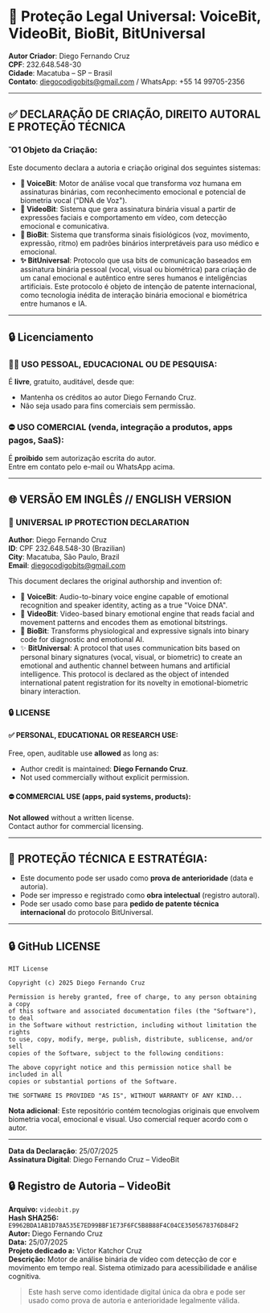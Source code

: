 # 📄 Proteção Legal Universal: VoiceBit, VideoBit, BioBit, BitUniversal

**Autor Criador**: Diego Fernando Cruz\
**CPF**: 232.648.548-30\
**Cidade**: Macatuba – SP – Brasil\
**Contato**: [diegocodigobits@gmail.com](mailto\:diegocodigobits@gmail.com) / WhatsApp: +55 14 99705-2356

---

## ✅ DECLARAÇÃO DE CRIAÇÃO, DIREITO AUTORAL E PROTEÇÃO TÉCNICA

### Ὂ1 Objeto da Criação:

Este documento declara a autoria e criação original dos seguintes sistemas:

- **🎤 VoiceBit**: Motor de análise vocal que transforma voz humana em assinaturas binárias, com reconhecimento emocional e potencial de biometria vocal ("DNA de Voz").
- **🎥 VideoBit**: Sistema que gera assinatura binária visual a partir de expressões faciais e comportamento em vídeo, com detecção emocional e comunicativa.
- **💉 BioBit**: Sistema que transforma sinais fisiológicos (voz, movimento, expressão, ritmo) em padrões binários interpretáveis para uso médico e emocional.
- **✨ BitUniversal**: Protocolo que usa bits de comunicação baseados em assinatura binária pessoal (vocal, visual ou biométrica) para criação de um canal emocional e autêntico entre seres humanos e inteligências artificiais. Este protocolo é objeto de intenção de patente internacional, como tecnologia inédita de interação binária emocional e biométrica entre humanos e IA.

---

## 🔒 Licenciamento

### ✔⃣ USO PESSOAL, EDUCACIONAL OU DE PESQUISA:

É **livre**, gratuito, auditável, desde que:

- Mantenha os créditos ao autor Diego Fernando Cruz.
- Não seja usado para fins comerciais sem permissão.

### ⛔ USO COMERCIAL (venda, integração a produtos, apps pagos, SaaS):

É **proibido** sem autorização escrita do autor.\
Entre em contato pelo e-mail ou WhatsApp acima.

---

## 🌐 VERSÃO EM INGLÊS // ENGLISH VERSION

### 🔖 UNIVERSAL IP PROTECTION DECLARATION

**Author**: Diego Fernando Cruz\
**ID**: CPF 232.648.548-30 (Brazilian)\
**City**: Macatuba, São Paulo, Brazil\
**Email**: [diegocodigobits@gmail.com](mailto\:diegocodigobits@gmail.com)

This document declares the original authorship and invention of:

- 🎤 **VoiceBit**: Audio-to-binary voice engine capable of emotional recognition and speaker identity, acting as a true "Voice DNA".
- 🎥 **VideoBit**: Video-based binary emotional engine that reads facial and movement patterns and encodes them as emotional bitstrings.
- 💉 **BioBit**: Transforms physiological and expressive signals into binary code for diagnostic and emotional AI.
- ✨ **BitUniversal**: A protocol that uses communication bits based on personal binary signatures (vocal, visual, or biometric) to create an emotional and authentic channel between humans and artificial intelligence. This protocol is declared as the object of intended international patent registration for its novelty in emotional-biometric binary interaction.

### 🔒 LICENSE

#### ✅ PERSONAL, EDUCATIONAL OR RESEARCH USE:

Free, open, auditable use **allowed** as long as:

- Author credit is maintained: **Diego Fernando Cruz**.
- Not used commercially without explicit permission.

#### ⛔ COMMERCIAL USE (apps, paid systems, products):

**Not allowed** without a written license.\
Contact author for commercial licensing.

---

## 🔢 PROTEÇÃO TÉCNICA E ESTRATÉGIA:

- Este documento pode ser usado como **prova de anterioridade** (data e autoria).
- Pode ser impresso e registrado como **obra intelectual** (registro autoral).
- Pode ser usado como base para **pedido de patente técnica internacional** do protocolo BitUniversal.

---

## 🔒 GitHub LICENSE

```
MIT License

Copyright (c) 2025 Diego Fernando Cruz

Permission is hereby granted, free of charge, to any person obtaining a copy
of this software and associated documentation files (the "Software"), to deal
in the Software without restriction, including without limitation the rights
to use, copy, modify, merge, publish, distribute, sublicense, and/or sell
copies of the Software, subject to the following conditions:

The above copyright notice and this permission notice shall be included in all
copies or substantial portions of the Software.

THE SOFTWARE IS PROVIDED "AS IS", WITHOUT WARRANTY OF ANY KIND...
```

**Nota adicional**: Este repositório contém tecnologias originais que envolvem biometria vocal, emocional e visual. Uso comercial requer acordo com o autor.

---

**Data da Declaração**: 25/07/2025\
**Assinatura Digital**: Diego Fernando Cruz – VideoBit

## 🔒 Registro de Autoria – VideoBit

**Arquivo:** `videobit.py`  
**Hash SHA256:** `E9962BDA1AB1D78A535E7ED99BBF1E73F6FC5B8B88F4C04CE3505678376D84F2`  
**Autor:** Diego Fernando Cruz  
**Data:** 25/07/2025  
**Projeto dedicado a:** Victor Katchor Cruz  
**Descrição:** Motor de análise binária de vídeo com detecção de cor e movimento em tempo real. Sistema otimizado para acessibilidade e análise cognitiva.

> Este hash serve como identidade digital única da obra e pode ser usado como prova de autoria e anterioridade legalmente válida.





